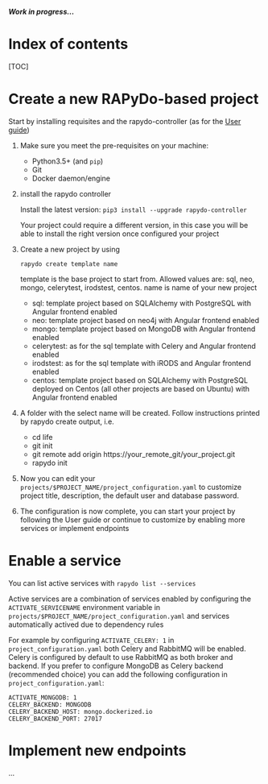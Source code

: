 ***Work in progress...***

# Index of contents

[TOC]

# Create a new RAPyDo-based project

Start by installing requisites and the rapydo-controller (as for the [User guide](docs/users/quick_start_users.md))

1. Make sure you meet the pre-requisites on your machine:

   - Python3.5+ (and `pip`) 
   - Git
   - Docker daemon/engine

2. install the rapydo controller

   Install the latest version: `pip3 install --upgrade rapydo-controller`

   Your project could require a different version, in this case you will be able to install the right version once configured your project

3. Create a new project by using

   `rapydo create template name`

   template is the base project to start from. Allowed values are: sql, neo, mongo, celerytest, irodstest, centos. name is name of your new project

   - sql: template project based on SQLAlchemy with PostgreSQL with Angular frontend enabled
   - neo: template project based on neo4j with Angular frontend enabled
   - mongo: template project based on MongoDB with Angular frontend enabled
   - celerytest: as for the sql template with Celery and Angular frontend enabled
   - irodstest: as for the sql template with iRODS and Angular frontend  enabled
   - centos: template project based on SQLAlchemy with PostgreSQL deployed on Centos (all other projects are based on Ubuntu) with Angular frontend enabled

4. A folder with the select name will be created. Follow instructions printed by rapydo create output, i.e.
   - cd life
   - git init
   - git remote add origin https://your_remote_git/your_project.git
   - rapydo init
5. Now you can edit your `projects/$PROJECT_NAME/project_configuration.yaml` to customize project title, description, the default user and database password.
6. The configuration is now complete, you can start your project by following the User guide or continue to customize by enabling more services or implement endpoints



# Enable a service

You can list active services with `rapydo list --services`

Active services are a combination of services enabled by configuring the `ACTIVATE_SERVICENAME` environment variable in `projects/$PROJECT_NAME/project_configuration.yaml` and services automatically actived due to dependency rules

For example by configuring `ACTIVATE_CELERY: 1` in `project_configuration.yaml` both Celery and RabbitMQ will be enabled. Celery is configured by default to use RabbitMQ as both broker and backend. If you prefer to configure MongoDB as Celery backend (recommended choice) you can add the following configuration in `project_configuration.yaml`:

    ACTIVATE_MONGODB: 1
    CELERY_BACKEND: MONGODB
    CELERY_BACKEND_HOST: mongo.dockerized.io
    CELERY_BACKEND_PORT: 27017


# Implement new endpoints

...